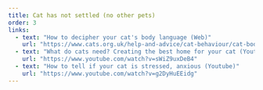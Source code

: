 ```yaml
---
title: Cat has not settled (no other pets)
order: 3
links:
  - text: "How to decipher your cat's body language (Web)"
    url: "https://www.cats.org.uk/help-and-advice/cat-behaviour/cat-body-language"
  - text: "What do cats need? Creating the best home for your cat (Youtube)"
    url: "https://www.youtube.com/watch?v=sWiZ9uxDeB4"
  - text: "How to tell if your cat is stressed, anxious (Youtube)"
    url: "https://www.youtube.com/watch?v=g2DyHuEEidg"
---
```



